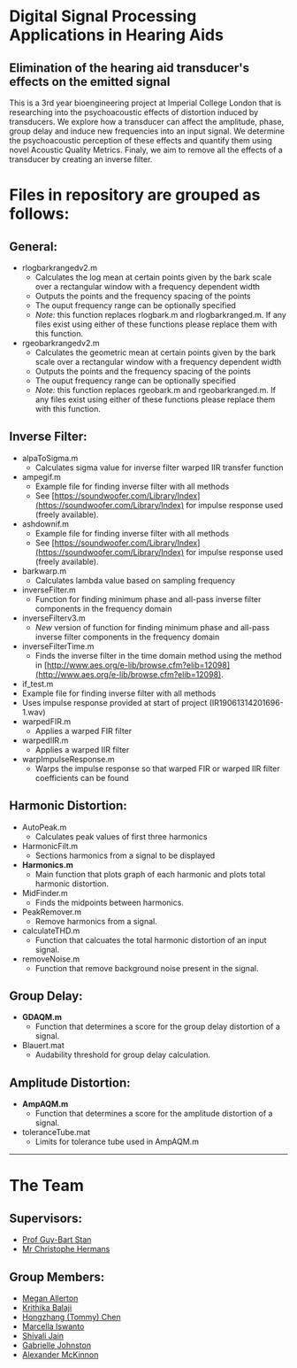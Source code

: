 # Digital Signal Processing Applications in Hearing Aids
## Elimination of the hearing aid transducer's effects on the emitted signal
This is a 3rd year bioengineering project at Imperial College London that is researching into the psychoacoustic effects of distortion induced by transducers. We explore how a transducer can affect the amplitude, phase, group delay and induce new frequencies into an input signal. We determine the psychoacoustic perception of these effects and quantify them using novel Acoustic Quality Metrics. Finaly, we aim to remove all the effects of a transducer by creating an inverse filter.

# Files in repository are grouped as follows:
## General:
- rlogbarkrangedv2.m
  - Calculates the log mean at certain points given by the bark scale over a rectangular window with a frequency dependent width
  - Outputs the points and the frequency spacing of the points
  - The ouput frequency range can be optionally specified
  - *Note:* this function replaces rlogbark.m and rlogbarkranged.m. If any files exist using either of these functions please replace them with this function. 
- rgeobarkrangedv2.m
  - Calculates the geometric mean at certain points given by the bark scale over a rectangular window with a frequency dependent width
  - Outputs the points and the frequency spacing of the points
  - The ouput frequency range can be optionally specified
  - *Note:* this function replaces rgeobark.m and rgeobarkranged.m. If any files exist using either of these functions please replace them with this function. 

## Inverse Filter:
- alpaToSigma.m
  - Calculates sigma value for inverse filter warped IIR transfer function
- ampegif.m
  - Example file for finding inverse filter with all methods
  - See [https://soundwoofer.com/Library/Index](https://soundwoofer.com/Library/Index) for impulse response used (freely available). 
- ashdownif.m
  - Example file for finding inverse filter with all methods
  - See [https://soundwoofer.com/Library/Index](https://soundwoofer.com/Library/Index) for impulse response used (freely available). 
- barkwarp.m
  - Calculates lambda value based on sampling frequency
- inverseFilter.m
  - Function for finding minimum phase and all-pass inverse filter components in the frequency domain
- inverseFilterv3.m
  - *New* version of function for finding minimum phase and all-pass inverse filter components in the frequency domain
- inverseFilterTime.m 
  - Finds the inverse filter in the time domain method using the method in [http://www.aes.org/e-lib/browse.cfm?elib=12098](http://www.aes.org/e-lib/browse.cfm?elib=12098). 
 - if_test.m
  - Example file for finding inverse filter with all methods
  - Uses impulse response provided at start of project (IR19061314201696-1.wav)
- warpedFIR.m
  - Applies a warped FIR filter
- warpedIIR.m
  - Applies a warped IIR filter
- warpImpulseResponse.m
  - Warps the impulse response so that warped FIR or warped IIR filter coefficients can be found
  
## Harmonic Distortion:
- AutoPeak.m
  - Calculates peak values of first three harmonics
- HarmonicFilt.m
  - Sections harmonics from a signal to be displayed
- **Harmonics.m**
  - Main function that plots graph of each harmonic and plots total harmonic distortion.
- MidFinder.m
  - Finds the midpoints between harmonics.
- PeakRemover.m
  - Remove harmonics from a signal.
- calculateTHD.m
  - Function that calcuates the total harmonic distortion of an input signal.
- removeNoise.m
  - Function that remove background noise present in the signal.

## Group Delay:
- **GDAQM.m**
  - Function that determines a score for the group delay distortion of a signal. 
- Blauert.mat
  - Audability threshold for group delay calculation.

## Amplitude Distortion:
- **AmpAQM.m**
  - Function that determines a score for the amplitude distortion of a signal.
- toleranceTube.mat
  - Limits for tolerance tube used in AmpAQM.m

---

# The Team
## Supervisors:
- [Prof Guy-Bart Stan](https://www.imperial.ac.uk/people/g.stan "Imperial College Profile")
- [Mr Christophe Hermans](https://www.resolution-acoustics.be/our-team/christophe-hermans/ "Resolution Acoustics Profile")

## Group Members:
- [Megan Allerton](https://www.linkedin.com/in/meganallerton/ "Linkedin Profile")
- [Krithika Balaji](https://www.linkedin.com/in/krithika-balaji-13961716b/ "Linkedin Profile")
- [Hongzhang (Tommy) Chen](https://www.linkedin.com/in/hongzhang-tommy-chen-066baa184/ "Linkedin Profile")
- [Marcella Iswanto](https://www.linkedin.com/in/marcella-alessandra-iswanto-carrasquero-a756b5151/ "Linkedin Profile")
- [Shivali Jain](https://www.linkedin.com/in/shivalijain-/ "Linkedin Profile")
- [Gabrielle Johnston](https://www.linkedin.com/in/gabrielle-johnston-827861155/ "Linkedin Profile")
- [Alexander McKinnon](https://www.linkedin.com/in/alex-mckinnon-1aa261198/ "Linkedin Profile")
